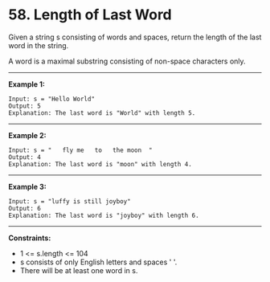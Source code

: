 # 58. Length of Last Word

Given a string s consisting of words and spaces, return the length of the last word in the string.

A word is a maximal substring consisting of non-space characters only.

--- 

**Example 1:**

```
Input: s = "Hello World"
Output: 5
Explanation: The last word is "World" with length 5.
```

---

**Example 2:**

```
Input: s = "   fly me   to   the moon  "
Output: 4
Explanation: The last word is "moon" with length 4.
```

---

**Example 3:**

```
Input: s = "luffy is still joyboy"
Output: 6
Explanation: The last word is "joyboy" with length 6.
```
---

**Constraints:**

- 1 <= s.length <= 104
- s consists of only English letters and spaces ' '.
- There will be at least one word in s.